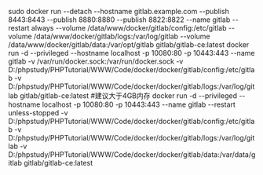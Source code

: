 sudo docker run --detach --hostname gitlab.example.com --publish 8443:8443 --publish 8880:8880 --publish 8822:8822 --name gitlab --restart always --volume /data/www/docker/gitlab/config:/etc/gitlab --volume /data/www/docker/gitlab/logs:/var/log/gitlab --volume /data/www/docker/gitlab/data:/var/opt/gitlab gitlab/gitlab-ce:latest
docker run -d --privileged --hostname localhost -p 10080:80 -p 10443:443 --name gitlab -v /var/run/docker.sock:/var/run/docker.sock -v D:/phpstudy/PHPTutorial/WWW/Code/docker/docker/gitlab/config:/etc/gitlab -v D:/phpstudy/PHPTutorial/WWW/Code/docker/docker/gitlab/logs:/var/log/gitlab gitlab/gitlab-ce:latest
#建议大于4GB内存
docker run -d --privileged --hostname localhost -p 10080:80 -p 10443:443 --name gitlab --restart unless-stopped -v D:/phpstudy/PHPTutorial/WWW/Code/docker/docker/gitlab/config:/etc/gitlab -v D:/phpstudy/PHPTutorial/WWW/Code/docker/docker/gitlab/logs:/var/log/gitlab -v D:/phpstudy/PHPTutorial/WWW/Code/docker/docker/gitlab/data:/var/data/gitlab gitlab/gitlab-ce:latest